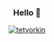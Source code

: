 <h3 align="center">Hello 👋</h3>

<p align="center">
  <a href="">
    <img src="https://komarev.com/ghpvc/?username=tetyorkin&style=flat-square" alt="tetyorkin" />
  </a>
</p>
